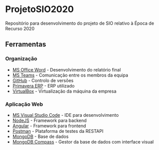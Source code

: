 # ProjetoSIO2020

Repositório para desenvolvimento do projeto de SIO relativo à Época de Recurso 2020

## Ferramentas

### Organização

- [MS Office Word](https://www.microsoft.com/pt-pt/microsoft-365/word) - Desenvolvimento do relatório final
- [MS Teams](https://teams.microsoft.com/) - Comunicação entre os membros da equipa
- [GitHub](https://github.com/) - Controlo de versões
- [Primavera ERP](https://pt.primaverabss.com/pt/) - ERP utilizado
- [VirtualBox](https://www.virtualbox.org/) - Virtualização da máquina da empresa

### Aplicação Web

- [MS Visual Studio Code](https://code.visualstudio.com/) - IDE para desenvolvimento
- [NodeJS](https://nodejs.org/en/) - Framework para backend
- [Angular](https://angular.io/) - Framework para frontend
- [Postman](https://www.postman.com/) - Plataforma de testes da RESTAPI
- [MongoDB](https://www.mongodb.com/) - Base de dados
- [MongoDB Compass](https://www.mongodb.com/products/compass) - Gestor da base de dados com interface visual
